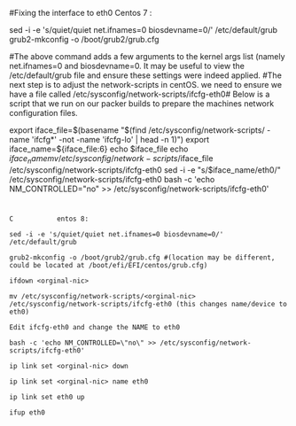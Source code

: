 #Fixing the interface to eth0 Centos 7 :

sed -i -e 's/quiet/quiet net.ifnames=0 biosdevname=0/' /etc/default/grub
grub2-mkconfig -o /boot/grub2/grub.cfg

#The above command adds a few arguments to the kernel args list (namely net.ifnames=0 and biosdevname=0. It may be useful to view the /etc/default/grub file and ensure these settings were indeed applied.
#The next step is to adjust the network-scripts in centOS. we need to ensure we have a file called /etc/sysconfig/network-scripts/ifcfg-eth0#
Below is a script that we run on our packer builds to prepare the machines network configuration files.

export iface_file=$(basename "$(find /etc/sysconfig/network-scripts/ -name 'ifcfg*' -not -name 'ifcfg-lo' | head -n 1)")
export iface_name=${iface_file:6}
echo $iface_file
echo $iface_name
	mv /etc/sysconfig/network-scripts/$iface_file /etc/sysconfig/network-scripts/ifcfg-eth0
	sed -i -e "s/$iface_name/eth0/" /etc/sysconfig/network-scripts/ifcfg-eth0
	bash -c 'echo NM_CONTROLLED=\"no\" >> /etc/sysconfig/network-scripts/ifcfg-eth0'




#	
	C			entos 8:

    sed -i -e 's/quiet/quiet net.ifnames=0 biosdevname=0/' /etc/default/grub

    grub2-mkconfig -o /boot/grub2/grub.cfg #(location may be different, could be located at /boot/efi/EFI/centos/grub.cfg)

    ifdown <orginal-nic>

    mv /etc/sysconfig/network-scripts/<orginal-nic>  /etc/sysconfig/network-scripts/ifcfg-eth0 (this changes name/device to eth0)

    Edit ifcfg-eth0 and change the NAME to eth0

    bash -c 'echo NM_CONTROLLED=\"no\" >> /etc/sysconfig/network-scripts/ifcfg-eth0'

    ip link set <orginal-nic> down

    ip link set <orginal-nic> name eth0

    ip link set eth0 up

    ifup eth0
